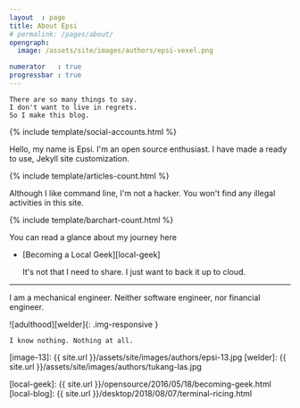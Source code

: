 ```yaml
---
layout  : page
title: About Epsi
# permalink: /pages/about/
opengraph:
  image: /assets/site/images/authors/epsi-vexel.png

numerator   : true
progressbar : true
---
```


	There are so many things to say.
	I don't want to live in regrets.
	So I make this blog.

{% include template/social-accounts.html %}

Hello, my name is Epsi. I'm an open source enthusiast.
I have made a ready to use, Jekyll site customization.

{% include template/articles-count.html %}

Although I like command line, I'm not a hacker.
You won't find any illegal activities in this site.

{% include template/barchart-count.html %}

You can read a glance about my journey here
 
* [Becoming a Local Geek][local-geek]

	It's not that I need to share.
	I just want to back it up to cloud.

-- -- --

I am a mechanical engineer.
Neither software engineer, nor financial engineer.

![adulthood][welder]{: .img-responsive }

	I know nothing. Nothing at all.


[//]: <> ( -- -- -- links below -- -- -- )

[image-13]: {{ site.url }}/assets/site/images/authors/epsi-13.jpg
[welder]: {{ site.url }}/assets/site/images/authors/tukang-las.jpg

[local-geek]: {{ site.url }}/opensource/2016/05/18/becoming-geek.html
[local-blog]: {{ site.url }}/desktop/2018/08/07/terminal-ricing.html
